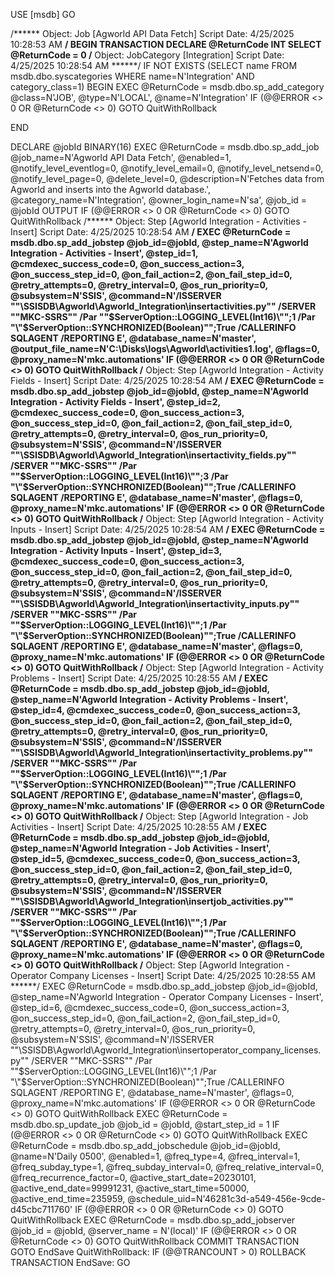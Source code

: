 
USE [msdb]
GO

/****** Object:  Job [Agworld API Data Fetch]    Script Date: 4/25/2025 10:28:53 AM ******/
BEGIN TRANSACTION
DECLARE @ReturnCode INT
SELECT @ReturnCode = 0
/****** Object:  JobCategory [Integration]    Script Date: 4/25/2025 10:28:54 AM ******/
IF NOT EXISTS (SELECT name FROM msdb.dbo.syscategories WHERE name=N'Integration' AND category_class=1)
BEGIN
EXEC @ReturnCode = msdb.dbo.sp_add_category @class=N'JOB', @type=N'LOCAL', @name=N'Integration'
IF (@@ERROR <> 0 OR @ReturnCode <> 0) GOTO QuitWithRollback

END

DECLARE @jobId BINARY(16)
EXEC @ReturnCode =  msdb.dbo.sp_add_job @job_name=N'Agworld API Data Fetch',
		@enabled=1,
		@notify_level_eventlog=0,
		@notify_level_email=0,
		@notify_level_netsend=0,
		@notify_level_page=0,
		@delete_level=0,
		@description=N'Fetches data from Agworld and inserts into the Agworld database.',
		@category_name=N'Integration',
		@owner_login_name=N'sa', @job_id = @jobId OUTPUT
IF (@@ERROR <> 0 OR @ReturnCode <> 0) GOTO QuitWithRollback
/****** Object:  Step [Agworld Integration - Activities - Insert]    Script Date: 4/25/2025 10:28:54 AM ******/
EXEC @ReturnCode = msdb.dbo.sp_add_jobstep @job_id=@jobId, @step_name=N'Agworld Integration - Activities - Insert',
		@step_id=1,
		@cmdexec_success_code=0,
		@on_success_action=3,
		@on_success_step_id=0,
		@on_fail_action=2,
		@on_fail_step_id=0,
		@retry_attempts=0,
		@retry_interval=0,
		@os_run_priority=0, @subsystem=N'SSIS',
		@command=N'/ISSERVER "\"\SSISDB\Agworld\Agworld_Integration\insertactivities.py\"" /SERVER "\"MKC-SSRS\"" /Par "\"$ServerOption::LOGGING_LEVEL(Int16)\"";1 /Par "\"$ServerOption::SYNCHRONIZED(Boolean)\"";True /CALLERINFO SQLAGENT /REPORTING E',
		@database_name=N'master',
		@output_file_name=N'C:\Disks\logs\Agworld\activities1.log',
		@flags=0,
		@proxy_name=N'mkc.automations'
IF (@@ERROR <> 0 OR @ReturnCode <> 0) GOTO QuitWithRollback
/****** Object:  Step [Agworld Integration - Activity Fields - Insert]    Script Date: 4/25/2025 10:28:54 AM ******/
EXEC @ReturnCode = msdb.dbo.sp_add_jobstep @job_id=@jobId, @step_name=N'Agworld Integration - Activity Fields - Insert',
		@step_id=2,
		@cmdexec_success_code=0,
		@on_success_action=3,
		@on_success_step_id=0,
		@on_fail_action=2,
		@on_fail_step_id=0,
		@retry_attempts=0,
		@retry_interval=0,
		@os_run_priority=0, @subsystem=N'SSIS',
		@command=N'/ISSERVER "\"\SSISDB\Agworld\Agworld_Integration\insertactivity_fields.py\"" /SERVER "\"MKC-SSRS\"" /Par "\"$ServerOption::LOGGING_LEVEL(Int16)\"";3 /Par "\"$ServerOption::SYNCHRONIZED(Boolean)\"";True /CALLERINFO SQLAGENT /REPORTING E',
		@database_name=N'master',
		@flags=0,
		@proxy_name=N'mkc.automations'
IF (@@ERROR <> 0 OR @ReturnCode <> 0) GOTO QuitWithRollback
/****** Object:  Step [Agworld Integration - Activity Inputs - Insert]    Script Date: 4/25/2025 10:28:54 AM ******/
EXEC @ReturnCode = msdb.dbo.sp_add_jobstep @job_id=@jobId, @step_name=N'Agworld Integration - Activity Inputs - Insert',
		@step_id=3,
		@cmdexec_success_code=0,
		@on_success_action=3,
		@on_success_step_id=0,
		@on_fail_action=2,
		@on_fail_step_id=0,
		@retry_attempts=0,
		@retry_interval=0,
		@os_run_priority=0, @subsystem=N'SSIS',
		@command=N'/ISSERVER "\"\SSISDB\Agworld\Agworld_Integration\insertactivity_inputs.py\"" /SERVER "\"MKC-SSRS\"" /Par "\"$ServerOption::LOGGING_LEVEL(Int16)\"";1 /Par "\"$ServerOption::SYNCHRONIZED(Boolean)\"";True /CALLERINFO SQLAGENT /REPORTING E',
		@database_name=N'master',
		@flags=0,
		@proxy_name=N'mkc.automations'
IF (@@ERROR <> 0 OR @ReturnCode <> 0) GOTO QuitWithRollback
/****** Object:  Step [Agworld Integration - Activity Problems - Insert]    Script Date: 4/25/2025 10:28:55 AM ******/
EXEC @ReturnCode = msdb.dbo.sp_add_jobstep @job_id=@jobId, @step_name=N'Agworld Integration - Activity Problems - Insert',
		@step_id=4,
		@cmdexec_success_code=0,
		@on_success_action=3,
		@on_success_step_id=0,
		@on_fail_action=2,
		@on_fail_step_id=0,
		@retry_attempts=0,
		@retry_interval=0,
		@os_run_priority=0, @subsystem=N'SSIS',
		@command=N'/ISSERVER "\"\SSISDB\Agworld\Agworld_Integration\insertactivity_problems.py\"" /SERVER "\"MKC-SSRS\"" /Par "\"$ServerOption::LOGGING_LEVEL(Int16)\"";1 /Par "\"$ServerOption::SYNCHRONIZED(Boolean)\"";True /CALLERINFO SQLAGENT /REPORTING E',
		@database_name=N'master',
		@flags=0,
		@proxy_name=N'mkc.automations'
IF (@@ERROR <> 0 OR @ReturnCode <> 0) GOTO QuitWithRollback
/****** Object:  Step [Agworld Integration - Job Activities - Insert]    Script Date: 4/25/2025 10:28:55 AM ******/
EXEC @ReturnCode = msdb.dbo.sp_add_jobstep @job_id=@jobId, @step_name=N'Agworld Integration - Job Activities - Insert',
		@step_id=5,
		@cmdexec_success_code=0,
		@on_success_action=3,
		@on_success_step_id=0,
		@on_fail_action=2,
		@on_fail_step_id=0,
		@retry_attempts=0,
		@retry_interval=0,
		@os_run_priority=0, @subsystem=N'SSIS',
		@command=N'/ISSERVER "\"\SSISDB\Agworld\Agworld_Integration\insertjob_activities.py\"" /SERVER "\"MKC-SSRS\"" /Par "\"$ServerOption::LOGGING_LEVEL(Int16)\"";1 /Par "\"$ServerOption::SYNCHRONIZED(Boolean)\"";True /CALLERINFO SQLAGENT /REPORTING E',
		@database_name=N'master',
		@flags=0,
		@proxy_name=N'mkc.automations'
IF (@@ERROR <> 0 OR @ReturnCode <> 0) GOTO QuitWithRollback
/****** Object:  Step [Agworld Integration - Operator Company Licenses - Insert]    Script Date: 4/25/2025 10:28:55 AM ******/
EXEC @ReturnCode = msdb.dbo.sp_add_jobstep @job_id=@jobId, @step_name=N'Agworld Integration - Operator Company Licenses - Insert',
		@step_id=6,
		@cmdexec_success_code=0,
		@on_success_action=3,
		@on_success_step_id=0,
		@on_fail_action=2,
		@on_fail_step_id=0,
		@retry_attempts=0,
		@retry_interval=0,
		@os_run_priority=0, @subsystem=N'SSIS',
		@command=N'/ISSERVER "\"\SSISDB\Agworld\Agworld_Integration\insertoperator_company_licenses.py\"" /SERVER "\"MKC-SSRS\"" /Par "\"$ServerOption::LOGGING_LEVEL(Int16)\"";1 /Par "\"$ServerOption::SYNCHRONIZED(Boolean)\"";True /CALLERINFO SQLAGENT /REPORTING E',
		@database_name=N'master',
		@flags=0,
		@proxy_name=N'mkc.automations'
IF (@@ERROR <> 0 OR @ReturnCode <> 0) GOTO QuitWithRollback
EXEC @ReturnCode = msdb.dbo.sp_update_job @job_id = @jobId, @start_step_id = 1
IF (@@ERROR <> 0 OR @ReturnCode <> 0) GOTO QuitWithRollback
EXEC @ReturnCode = msdb.dbo.sp_add_jobschedule @job_id=@jobId, @name=N'Daily 0500',
		@enabled=1,
		@freq_type=4,
		@freq_interval=1,
		@freq_subday_type=1,
		@freq_subday_interval=0,
		@freq_relative_interval=0,
		@freq_recurrence_factor=0,
		@active_start_date=20230101,
		@active_end_date=99991231,
		@active_start_time=50000,
		@active_end_time=235959,
		@schedule_uid=N'46281c3d-a549-456e-9cde-d45cbc711760'
IF (@@ERROR <> 0 OR @ReturnCode <> 0) GOTO QuitWithRollback
EXEC @ReturnCode = msdb.dbo.sp_add_jobserver @job_id = @jobId, @server_name = N'(local)'
IF (@@ERROR <> 0 OR @ReturnCode <> 0) GOTO QuitWithRollback
COMMIT TRANSACTION
GOTO EndSave
QuitWithRollback:
    IF (@@TRANCOUNT > 0) ROLLBACK TRANSACTION
EndSave:
GO
